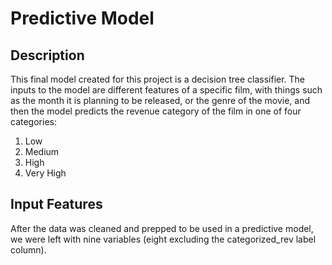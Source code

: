 # Predictive Model

## Description
This final model created for this project is a decision tree classifier. The inputs to the model are different features of a specific film, with things such as the month it is planning to be released, or the genre of the movie, and then the model predicts the revenue category of the film in one of four categories:

1. Low
2. Medium
3. High
4. Very High

## Input Features

After the data was cleaned and prepped to be used in a predictive model, we were left with nine variables (eight excluding the categorized_rev label column). 
